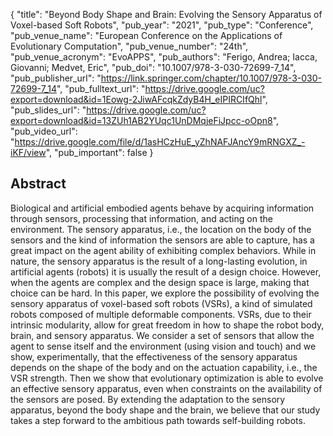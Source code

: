 {
  "title": "Beyond Body Shape and Brain: Evolving the Sensory Apparatus of Voxel-based Soft Robots",
  "pub_year": "2021",
  "pub_type": "Conference",
  "pub_venue_name": "European Conference on the Applications of Evolutionary Computation",
  "pub_venue_number": "24th",
  "pub_venue_acronym": "EvoAPPS",
  "pub_authors": "Ferigo, Andrea; Iacca, Giovanni; Medvet, Eric",
  "pub_doi": "10.1007/978-3-030-72699-7_14",
  "pub_publisher_url": "https://link.springer.com/chapter/10.1007/978-3-030-72699-7_14",
  "pub_fulltext_url": "https://drive.google.com/uc?export=download&id=1Eowg-2JiwAFcqkZdyB4H_eIPIRCIfQhl",
  "pub_slides_url": "https://drive.google.com/uc?export=download&id=13ZUh1AB2YUqc1UnDMqjeFiJpcc-oOpn8",
  "pub_video_url": "https://drive.google.com/file/d/1asHCzHuE_yZhNAFJAncY9mRNGXZ_-iKF/view",
  "pub_important": false
}

## Abstract
Biological and artificial embodied agents behave by acquiring information through sensors, processing that information, and acting on the environment. The sensory apparatus, i.e., the location on the body of the sensors and the kind of information the sensors are able to capture, has a great impact on the agent ability of exhibiting complex behaviors. While in nature, the sensory apparatus is the result of a long-lasting evolution, in artificial agents (robots) it is usually the result of a design choice. However, when the agents are complex and the design space is large, making that choice can be hard. In this paper, we explore the possibility of evolving the sensory apparatus of voxel-based soft robots (VSRs), a kind of simulated robots composed of multiple deformable components. VSRs, due to their intrinsic modularity, allow for great freedom in how to shape the robot body, brain, and sensory apparatus. We consider a set of sensors that allow the agent to sense itself and the environment (using vision and touch) and we show, experimentally, that the effectiveness of the sensory apparatus depends on the shape of the body and on the actuation capability, i.e., the VSR strength. Then we show that evolutionary optimization is able to evolve an effective sensory apparatus, even when constraints on the availability of the sensors are posed. By extending the adaptation to the sensory apparatus, beyond the body shape and the brain, we believe that our study takes a step forward to the ambitious path towards self-building robots.
